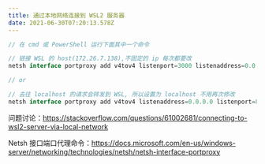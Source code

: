 ```yaml
---
title: 通过本地网络连接到 WSL2 服务器
date: 2021-06-30T07:20:13.578Z
---
```

```javascript
// 在 cmd 或 PowerShell 运行下面其中一个命令

// 链接 WSL 的 host(172.26.7.138),不固定的 ip 每次都要改
netsh interface portproxy add v4tov4 listenport=3000 listenaddress=0.0.0.0 connectport=3000 connectaddress=172.26.7.138

// or

// 去往 localhost 的请求会转发到 WSL, 所以设置为 localhost 不用再次修改
netsh interface portproxy add v4tov4 listenaddress=0.0.0.0 listenport=80 connectaddress=localhost connectport=3000

```

问题讨论：https://stackoverflow.com/questions/61002681/connecting-to-wsl2-server-via-local-network

Netsh 接口端口代理命令：https://docs.microsoft.com/en-us/windows-server/networking/technologies/netsh/netsh-interface-portproxy